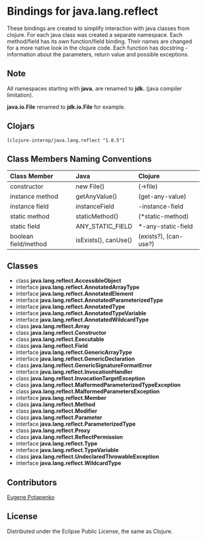 # Bindings for java.lang.reflect

These bindings are created to simplify interaction with java classes from clojure.
For each java class was created a separate namespace.
Each method/field has its own function/field binding.
Their names are changed for a more native look in the clojure code. Each function has docstring - information about the parameters, return value and possible exceptions.

## Note

All namespaces starting with **java.** are renamed to **jdk.** (java compiler limitation). 

**java.io.File** renamed to **jdk.io.File** for example. 




## Clojars

```
[clojure-interop/java.lang.reflect "1.0.5"]
```

## Class Members Naming Conventions

| Class Member | Java | Clojure |
|:--|:--|:--|
| constructor | new File() | (->file) |
| instance method | getAnyValue() | (get-any-value) |
| instance field | instanceField | -instance-field |
| static method | staticMethod() | (*static-method) |
| static field | ANY_STATIC_FIELD | *-any-static-field |
| boolean field/method | isExists(), canUse() | (exists?), (can-use?) |

## Classes

- class **java.lang.reflect.AccessibleObject**
- interface **java.lang.reflect.AnnotatedArrayType**
- interface **java.lang.reflect.AnnotatedElement**
- interface **java.lang.reflect.AnnotatedParameterizedType**
- interface **java.lang.reflect.AnnotatedType**
- interface **java.lang.reflect.AnnotatedTypeVariable**
- interface **java.lang.reflect.AnnotatedWildcardType**
- class **java.lang.reflect.Array**
- class **java.lang.reflect.Constructor**
- class **java.lang.reflect.Executable**
- class **java.lang.reflect.Field**
- interface **java.lang.reflect.GenericArrayType**
- interface **java.lang.reflect.GenericDeclaration**
- class **java.lang.reflect.GenericSignatureFormatError**
- interface **java.lang.reflect.InvocationHandler**
- class **java.lang.reflect.InvocationTargetException**
- class **java.lang.reflect.MalformedParameterizedTypeException**
- class **java.lang.reflect.MalformedParametersException**
- interface **java.lang.reflect.Member**
- class **java.lang.reflect.Method**
- class **java.lang.reflect.Modifier**
- class **java.lang.reflect.Parameter**
- interface **java.lang.reflect.ParameterizedType**
- class **java.lang.reflect.Proxy**
- class **java.lang.reflect.ReflectPermission**
- interface **java.lang.reflect.Type**
- interface **java.lang.reflect.TypeVariable**
- class **java.lang.reflect.UndeclaredThrowableException**
- interface **java.lang.reflect.WildcardType**

## Contributors

[Eugene Potapenko](https://github.com/potapenko/)

## License

Distributed under the Eclipse Public License, the same as Clojure.
